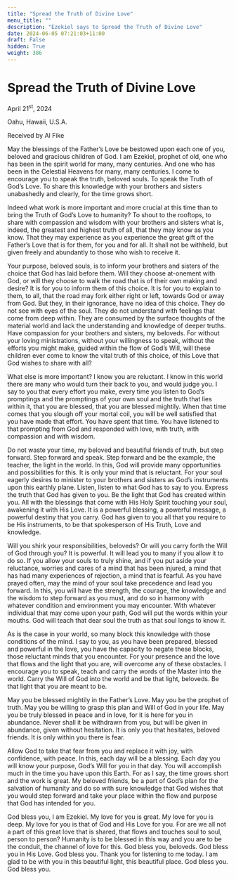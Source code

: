 ```yaml
---
title: "Spread the Truth of Divine Love"
menu_title: ""
description: "Ezekiel says to Spread the Truth of Divine Love"
date: 2024-06-05 07:21:03+11:00
draft: False
hidden: True
weight: 386
---
```

# Spread the Truth of Divine Love

April 21<sup>st</sup>, 2024

Oahu, Hawaii, U.S.A.

Received by Al Fike 



May the blessings of the Father’s Love be bestowed upon each one of you, beloved and gracious children of God. I am Ezekiel, prophet of old, one who has been in the spirit world for many, many centuries. And one who has been in the Celestial Heavens for many, many centuries. I come to encourage you to speak the truth, beloved souls. To speak the Truth of God’s Love. To share this knowledge with your brothers and sisters unabashedly and clearly, for the time grows short. 

Indeed what work is more important and more crucial at this time than to bring the Truth of God’s Love to humanity? To shout to the rooftops, to share with compassion and wisdom with your brothers and sisters what is, indeed, the greatest and highest truth of all, that they may know as you know. That they may experience as you experience the great gift of the Father’s Love that is for them, for you and for all. It shall not be withheld, but given freely and abundantly to those who wish to receive it. 

Your purpose, beloved souls, is to inform your brothers and sisters of the choice that God has laid before them. Will they choose at-onement with God, or will they choose to walk the road that is of their own making and desire? It is for you to inform them of this choice. It is for you to explain to them, to all, that the road may fork either right or left, towards God or away from God. But they, in their ignorance, have no idea of this choice. They do not see with eyes of the soul. They do not understand with feelings that come from deep within. They are consumed by the surface thoughts of the material world and lack the understanding and knowledge of deeper truths. Have compassion for your brothers and sisters, my beloveds. For without your loving ministrations, without your willingness to speak, without the efforts you might make, guided within the flow of God’s Will, will these children ever come to know the vital truth of this choice, of this Love that God wishes to share with all?

What else is more important? I know you are reluctant. I know in this world there are many who would turn their back to you, and would judge you. I say to you that every effort you make, every time you listen to God’s promptings and the promptings of your own soul and the truth that lies within it, that you are blessed, that you are blessed mightily. When that time comes that you slough off your mortal coil, you will be well satisfied that you have made that effort. You have spent that time. You have listened to that prompting from God and responded with love, with truth, with compassion and with wisdom. 

Do not waste your time, my beloved and beautiful friends of truth, but step forward. Step forward and speak. Step forward and be the example, the teacher, the light in the world. In this, God will provide many opportunities and possibilities for this. It is only your mind that is reluctant. For your soul eagerly desires to minister to your brothers and sisters as God’s instruments upon this earthly plane. Listen, listen to what God has to say to you. Express the truth that God has given to you. Be the light that God has created within you. All with the blessings that come with His Holy Spirit touching your soul, awakening it with His Love. It is a powerful blessing, a powerful message, a powerful destiny that you carry. God has given to you all that you require to be His instruments, to be that spokesperson of His Truth, Love and knowledge. 

Will you shirk your responsibilities, beloveds? Or will you carry forth the Will of God through you? It is powerful. It will lead you to many if you allow it to do so. If you allow your souls to truly shine, and if you put aside your reluctance, worries and cares of a mind that has been injured, a mind that has had many experiences of rejection, a mind that is fearful. As you have prayed often, may the mind of your soul take precedence and lead you forward. In this, you will have the strength, the courage, the knowledge and the wisdom to step forward as you must, and do so in harmony with whatever condition and environment you may encounter. With whatever individual that may come upon your path, God will put the words within your mouths. God will teach that dear soul the truth as that soul longs to know it. 

As is the case in your world, so many block this knowledge with those conditions of the mind. I say to you, as you have been prepared, blessed and powerful in the love, you have the capacity to negate these blocks, those reluctant minds that you encounter. For your presence and the love that flows and the light that you are, will overcome any of these obstacles. I encourage you to speak, teach and carry the words of the Master into the world. Carry the Will of God into the world and be that light, beloveds. Be that light that you are meant to be.

May you be blessed mightily in the Father’s Love. May you be the prophet of truth. May you be willing to grasp this plan and Will of God in your life. May you be truly blessed in peace and in love, for it is here for you in abundance. Never shall it be withdrawn from you, but will be given in abundance, given without hesitation. It is only you that hesitates, beloved friends. It is only within you there is fear. 

Allow God to take that fear from you and replace it with joy, with confidence, with peace. In this, each day will be a blessing. Each day you will know your purpose, God’s Will for you in that day. You will accomplish much in the time you have upon this Earth. For as I say, the time grows short and the work is great. My beloved friends, be a part of God’s plan for the salvation of humanity and do so with sure knowledge that God wishes that you would step forward and take your place within the flow and purpose that God has intended for you.

God bless you, I am Ezekiel. My love for you is great. My love for you is deep. My love for you is that of God and His Love for you. For are we all not a part of this great love that is shared, that flows and touches soul to soul, person to person? Humanity is to be blessed in this way and you are to be the conduit, the channel of love for this. God bless you, beloveds. God bless you in His Love. God bless you. Thank you for listening to me today. I am glad to be with you in this beautiful light, this beautiful place. God bless you. God bless you.
